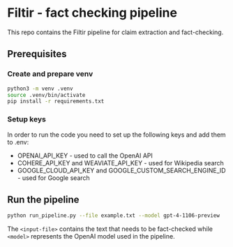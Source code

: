 # Filtir - fact checking pipeline

This repo contains the Filtir pipeline for claim extraction and fact-checking.

## Prerequisites

### Create and prepare venv
```bash
python3 -m venv .venv
source .venv/bin/activate
pip install -r requirements.txt
```

### Setup keys
In order to run the code you need to set up the following keys and add them to .env:

- OPENAI_API_KEY - used to call the OpenAI API
- COHERE_API_KEY and WEAVIATE_API_KEY - used for Wikipedia search
- GOOGLE_CLOUD_API_KEY and GOOGLE_CUSTOM_SEARCH_ENGINE_ID - used for Google search

## Run the pipeline

```bash
python run_pipeline.py --file example.txt --model gpt-4-1106-preview
```

The `<input-file>` contains the text that needs to be fact-checked while `<model>` represents the OpenAI model used in the pipeline.
